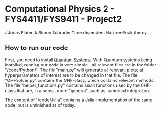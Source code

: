 # Computational Physics 2 - FYS4411/FYS9411 - Project2
#Jonas Flaten & Simon Schrader
Time dependent Hartree-Fock theory

## How to run our code

First, you need to install [Quantum Systems](https://github.com/Schoyen/quantum-systems). With Quantum systems being installed, running our code is very simple - all relevant files are in the folder "/code/Python/". The file "main.py" will generate all relevant plots; all hyperparameters of interest are to be changed in that file. The file "GHFSolver.py" contains the GHF-class, which contains relevant methods. The file "helper_functions.py" contains small functions used by the GHF-class that are, in a sense, more "general", such as numerical integration.

The content of "/code/Julia" contains a Julia-implementation of the same code, but is unfinished as of today.
